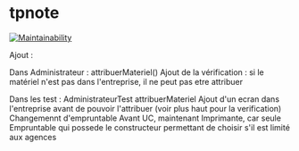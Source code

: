 # tpnote

[![Maintainability](https://api.codeclimate.com/v1/badges/2ebf0d7e2e7c7d92ef0f/maintainability)](https://codeclimate.com/github/nack714/tpnote/maintainability)

Ajout : 

Dans Administrateur :
  attribuerMateriel()
Ajout de la vérification : si le matériel n'est pas dans l'entreprise, il ne peut pas etre attribuer

Dans les test :
  AdministrateurTest
    attribuerMateriel
Ajout d'un ecran dans l'entreprise avant de pouvoir l'attribuer (voir plus haut pour la verification)
    Changemennt d'empruntable
      Avant UC, maintenant Imprimante, car seule Empruntable qui possede le constructeur permettant de choisir s'il est limité aux agences
